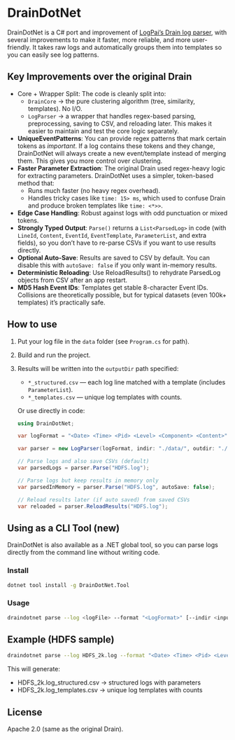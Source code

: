 ﻿# DrainDotNet

DrainDotNet is a C# port and improvement of [LogPai’s Drain log parser](https://github.com/logpai/logparser), with several improvements to make it faster, more reliable, and more user-friendly. It takes raw logs and automatically groups them into templates so you can easily see log patterns.

## Key Improvements over the original Drain
- Core + Wrapper Split: The code is cleanly split into: 
	- `DrainCore` → the pure clustering algorithm (tree, similarity, templates). No I/O. 
	- `LogParser` → a wrapper that handles regex-based parsing, preprocessing, saving to CSV, and reloading later.
  This makes it easier to maintain and test the core logic separately.
- **UniqueEventPatterns**: You can provide regex patterns that mark certain tokens as *important*. If a log contains these tokens and they change, DrainDotNet will always create a new event/template instead of merging them. This gives you more control over clustering.
- **Faster Parameter Extraction**: The original Drain used regex-heavy logic for extracting parameters. DrainDotNet uses a simpler, token-based method that:
  - Runs much faster (no heavy regex overhead).
  - Handles tricky cases like `time: 15> ms`, which used to confuse Drain and produce broken templates like `time: <*>>`.
- **Edge Case Handling**: Robust against logs with odd punctuation or mixed tokens.
- **Strongly Typed Output**: `Parse()` returns a `List<ParsedLog>` in code (with `LineId`, `Content`, `EventId`, `EventTemplate`, `ParameterList`, and extra fields), so you don’t have to re-parse CSVs if you want to use results directly.
- **Optional Auto-Save**: Results are saved to CSV by default. You can disable this with `autoSave: false` if you only want in-memory results.
- **Deterministic Reloading**: Use ReloadResults() to rehydrate ParsedLog objects from CSV after an app restart.
- **MD5 Hash Event IDs**: Templates get stable 8-character Event IDs. Collisions are theoretically possible, but for typical datasets (even 100k+ templates) it’s practically safe.

## How to use
1. Put your log file in the `data` folder (see `Program.cs` for path).
2. Build and run the project.
3. Results will be written into the `outputDir` path specified:
   - `*_structured.csv` — each log line matched with a template (includes `ParameterList`).
   - `*_templates.csv` — unique log templates with counts.

   Or use directly in code:

	```csharp
	using DrainDotNet;

	var logFormat = "<Date> <Time> <Pid> <Level> <Component> <Content>";

	var parser = new LogParser(logFormat, indir: "./data/", outdir: "./result/");

	// Parse logs and also save CSVs (default)
	var parsedLogs = parser.Parse("HDFS.log");

	// Parse logs but keep results in memory only
	var parsedInMemory = parser.Parse("HDFS.log", autoSave: false);

	// Reload results later (if auto saved) from saved CSVs
	var reloaded = parser.ReloadResults("HDFS.log");
	```

## Using as a CLI Tool **(new)**
DrainDotNet is also available as a .NET global tool, so you can parse logs directly from the command line without writing code.

### Install
```sh
dotnet tool install -g DrainDotNet.Tool
```
### Usage
```sh
draindotnet parse --log <logFile> --format "<LogFormat>" [--indir <inputDir>] [--out <outputDir>]
```
## Example (HDFS sample)
```sh
draindotnet parse --log HDFS_2k.log --format "<Date> <Time> <Pid> <Level> <Component>: <Content>" --indir ./SampleApp/data/loghub_2k/HDFS --out ./SampleApp/result
```

This will generate:
- HDFS_2k.log_structured.csv → structured logs with parameters
- HDFS_2k.log_templates.csv → unique log templates with counts

## License
Apache 2.0 (same as the original Drain).